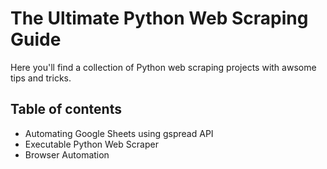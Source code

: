 # The Ultimate Python Web Scraping Guide
Here you'll find a collection of Python web scraping projects with awsome tips and tricks.

## Table of contents
- Automating Google Sheets using gspread API
- Executable Python Web Scraper
- Browser Automation
